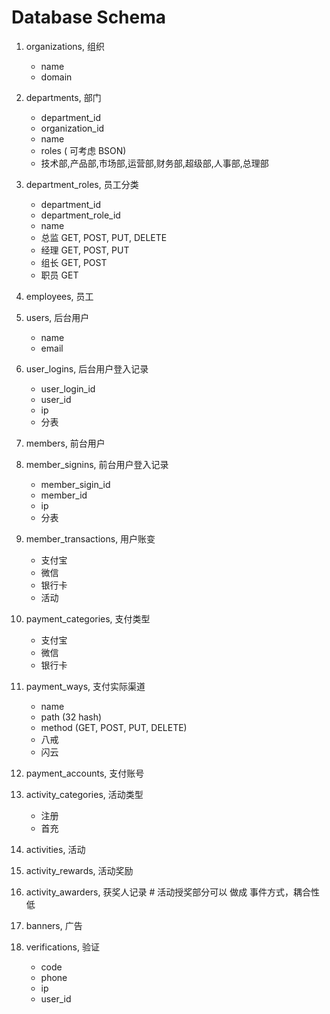 # Database Schema
1.  organizations, 组织 
    - name
    - domain
1.  departments, 部门
    - department_id
    - organization_id
    - name
    - roles ( 可考虑 BSON)
    - 技术部,产品部,市场部,运营部,财务部,超级部,人事部,总理部
1.  department_roles, 员工分类
    - department_id
    - department_role_id
    - name
    - 总监 GET, POST, PUT, DELETE
    - 经理 GET, POST, PUT
    - 组长 GET, POST
    - 职员 GET
1.  employees, 员工

    
3.  users, 后台用户
    - name
    - email
4.  user_logins, 后台用户登入记录
    - user_login_id
    - user_id
    - ip
    - 分表

4.  members, 前台用户
4.  member_signins, 前台用户登入记录
    - member_sigin_id
    - member_id
    - ip
    - 分表
5.  member_transactions, 用户账变
    - 支付宝
    - 微信
    - 银行卡
    - 活动

5.  payment_categories, 支付类型
    - 支付宝
    - 微信
    - 银行卡
    
6.  payment_ways, 支付实际渠道
    - name
    - path (32 hash)
    - method (GET, POST, PUT, DELETE)
    - 八戒
    - 闪云
    
7.  payment_accounts, 支付账号

8.  activity_categories, 活动类型
    - 注册
    - 首充
9.  activities, 活动
10. activity_rewards, 活动奖励
11. activity_awarders, 获奖人记录 # 活动授奖部分可以 做成 事件方式，耦合性低

12. banners, 广告
13. verifications, 验证
    - code
    - phone
    - ip
    - user_id
